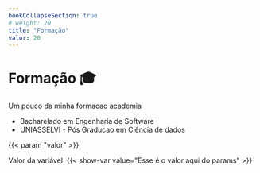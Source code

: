 ```yaml
---
bookCollapseSection: true
# weight: 20
title: "Formação"
valor: 20
---
```


# Formação 🎓

Um pouco da minha formacao academia

* Bacharelado em Engenharia de Software
* UNIASSELVI - Pós Graducao em Ciência de dados

{{< param "valor" >}}

Valor da variável: {{< show-var value="Esse é o valor aqui do params" >}}